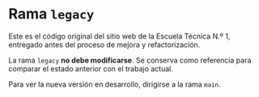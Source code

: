# Rama `legacy`

Este es el código original del sitio web de la Escuela Técnica N.º 1, entregado antes del proceso de mejora y refactorización.

La rama `legacy` **no debe modificarse**. Se conserva como referencia para comparar el estado anterior con el trabajo actual.

Para ver la nueva versión en desarrollo, dirigirse a la rama `main`.
